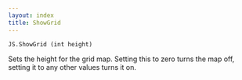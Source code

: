 ```yaml
---
layout: index
title: ShowGrid
---
```


    JS.ShowGrid (int height)

Sets the height for the grid map. Setting this to zero turns the map off, setting it to any other values turns it on.